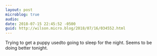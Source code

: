 ```yaml
---
layout: post
microblog: true
audio: 
date: 2018-07-15 22:45:52 -0500
guid: http://wilson.micro.blog/2018/07/16/034552.html
---
```

Trying to get a puppy usedto going to sleep for the night. Seems to be doing better tonight. 
